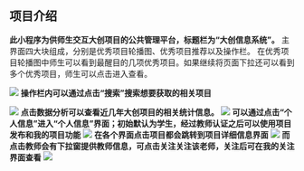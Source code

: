 ﻿

## 项目介绍
**此小程序为供师生交互大创项目的公共管理平台，标题栏为“大创信息系统”。**
主界面四大块组成，分别是优秀项目轮播图、优秀项目推荐以及操作栏。
在优秀项目轮播图中师生可以看到最醒目的几项优秀项目。如果继续将页面下拉还可以看到多个优秀项目，师生可以点击进入查看。

![](首页.jpg)
 **操作栏内可以通过点击“搜索”搜索想要获取的相关项目**
 
![](搜索.png)
 **点击数据分析可以查看近几年大创项目的相关统计信息。**
![](数据分析.png)
 **可以通过点击“个人信息”进入“个人信息”界面；初始默认为学生，经过教师认证之后可以使用项目发布和我的项目功能**
![](个人信息.png)
 **在各个界面点击项目都会跳转到项目详细信息界面**
![](项目信息.png)
 **而点击教师会有下拉窗提供教师信息，可点击关注关注该老师，关注后可在我的关注界面查看**
![](关注.png)

